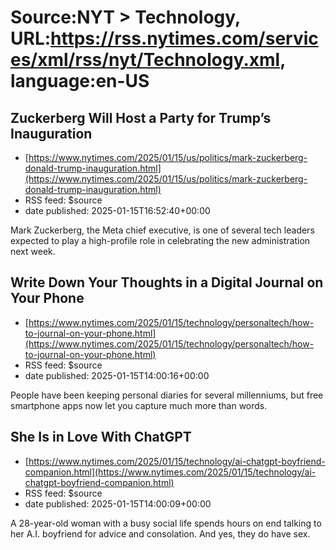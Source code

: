 # Source:NYT > Technology, URL:https://rss.nytimes.com/services/xml/rss/nyt/Technology.xml, language:en-US

## Zuckerberg Will Host a Party for Trump’s Inauguration
 - [https://www.nytimes.com/2025/01/15/us/politics/mark-zuckerberg-donald-trump-inauguration.html](https://www.nytimes.com/2025/01/15/us/politics/mark-zuckerberg-donald-trump-inauguration.html)
 - RSS feed: $source
 - date published: 2025-01-15T16:52:40+00:00

Mark Zuckerberg, the Meta chief executive, is one of several tech leaders expected to play a high-profile role in celebrating the new administration next week.

## Write Down Your Thoughts in a Digital Journal on Your Phone
 - [https://www.nytimes.com/2025/01/15/technology/personaltech/how-to-journal-on-your-phone.html](https://www.nytimes.com/2025/01/15/technology/personaltech/how-to-journal-on-your-phone.html)
 - RSS feed: $source
 - date published: 2025-01-15T14:00:16+00:00

People have been keeping personal diaries for several millenniums, but free smartphone apps now let you capture much more than words.

## She Is in Love With ChatGPT
 - [https://www.nytimes.com/2025/01/15/technology/ai-chatgpt-boyfriend-companion.html](https://www.nytimes.com/2025/01/15/technology/ai-chatgpt-boyfriend-companion.html)
 - RSS feed: $source
 - date published: 2025-01-15T14:00:09+00:00

A 28-year-old woman with a busy social life spends hours on end talking to her A.I. boyfriend for advice and consolation. And yes, they do have sex.

